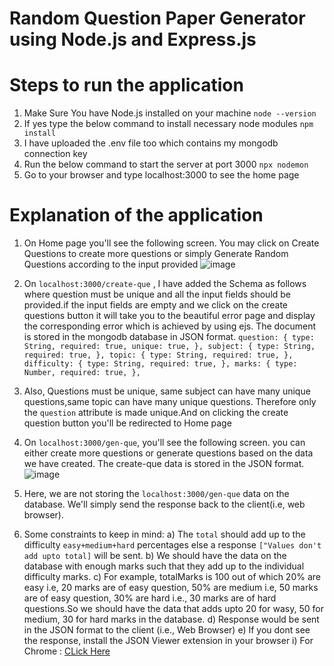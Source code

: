 # Random Question Paper Generator using Node.js and Express.js

# Steps to run the application
 1) Make Sure You have Node.js installed on your machine
    `node --version`
 2) If yes type the below command to install necessary node modules
    `npm install`
 3) I have uploaded the .env file too which contains my mongodb connection key
 4) Run the below command to start the server at port 3000
    `npx nodemon`
 5) Go to your browser and type localhost:3000 to see the home page

# Explanation of the application
 1) On Home page you'll see the following screen.  You may click on Create Questions to create more questions or simply Generate Random Questions according to the input provided ![image](https://github.com/chiraagb/que-paper-gen/assets/113826990/22bae6fa-71ce-4dd9-8ecd-0351662336a9)
 2) On `localhost:3000/create-que` , I have added the Schema as follows where question must be unique and all the input fields should be provided.if the input fields are empty and we click on the create questions button it will take you to the beautiful error page and display the corresponding error which is achieved by using ejs. The document is stored in the mongodb database in JSON format. 
                                                                          `question: {
                                                                          type: String,
                                                                          required: true,
                                                                          unique: true,
                                                                        },
                                                                        subject: {
                                                                          type: String,
                                                                          required: true,
                                                                        },
                                                                        topic: {
                                                                          type: String,
                                                                          required: true,
                                                                        },
                                                                        difficulty: {
                                                                          type: String,
                                                                          required: true,
                                                                        },
                                                                        marks: {
                                                                          type: Number,
                                                                          required: true,
                                                                        },`
    
 3) Also, Questions must be unique, same subject can have many unique questions,same topic can have many unique questions. Therefore only the `question` attribute is made unique.And on clicking the create question button you'll be redirected to Home page
 4) On `localhost:3000/gen-que`, you'll see the following screen. you can either create more questions or generate questions based on the data we have created. The create-que data is stored in the JSON format.   ![image](https://github.com/chiraagb/que-paper-gen/assets/113826990/366a1b98-0f9c-4f45-815f-a9a29c7f6ae6)
 5) Here, we are not storing the `localhost:3000/gen-que` data on the database. We'll simply send the response back to the client(i.e, web browser).
 6) Some constraints to keep in mind:
    a) The `total` should add up to the difficulty `easy+medium+hard` percentages else a response `["Values don't add upto total]` will be sent.
    b) We should have the data on the database with enough marks such that they add up to the individual difficulty marks.
    c) For example, totalMarks is 100 out of which 20% are easy i.e, 20 marks are of easy question, 50% are medium i.e, 50 marks are of easy question, 30% are hard i.e., 30 marks are of hard questions.So we should have the data that adds upto 20 for wasy, 50 for medium, 30 for hard marks in the database.
    d) Response would be sent in the JSON format to the client (i.e., Web Browser)
    e) If you dont see the response, install the JSON Viewer extension in your browser
        i) For Chrome : [CLick Here](https://chromewebstore.google.com/detail/json-viewer/gbmdgpbipfallnflgajpaliibnhdgobh)
